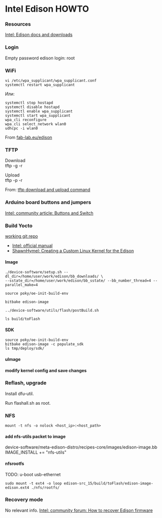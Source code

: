 
Intel Edison HOWTO
==================


### Resources
[Intel: Edison docs and downloads](http://www.intel.com/support/maker/edison.htm#documents)


### Login
Empty password
	edison login: root


### WiFi

	vi /etc/wpa_supplicant/wpa_supplicant.conf  
	systemctl restart wpa_supplicant

Или:

	systemctl stop hostapd  
	systemctl disable hostapd  
	systemctl enable wpa_supplicant  
	systemctl start wpa_supplicant  
	wpa_cli reconfigure  
	wpa_cli select_network wlan0  
	udhcpc -i wlan0  

From [fab-lab.eu/edison](http://fab-lab.eu/edison/)


### TFTP

Download  
	tftp -g -r <filename> <ip-addr>

Upload  
	tftp -p -r <filename> <ip-addr>

From: [tftp download and upload command](https://rathodpratik.wordpress.com/2012/11/15/usage-of-tftp-server-to-transfer-files/)


### Arduino board buttons and jumpers
[Intel: community article: Buttons and Switch](https://communities.intel.com/docs/DOC-23454)


### Build Yocto

[working git repo](https://github.com/agutikov/edison-src)

* [Intel: official manual](http://www.intel.com/support/edison/sb/CS-035278.htm)
* [ShawnHymel: Creating a Custom Linux Kernel for the Edison](http://shawnhymel.com/585/creating-a-custom-linux-kernel-for-the-edison/)

#### Image
	./device-software/setup.sh --dl_dir=/home/user/work/edison/bb_downloads/ \
	--sstate_dir=/home/user/work/edison/bb_sstate/ --bb_number_thread=4 --parallel_make=4

	source poky/oe-init-build-env

	bitbake edison-image

	../device-software/utils/flash/postBuild.sh

	ls build/toFlash

#### SDK
	source poky/oe-init-build-env  
	bitbake edison-image -c populate_sdk  
	ls tmp/deploy/sdk/  

#### uImage

#### modify kernel config and save changes



### Reflash, upgrade

Install dfu-util.

Run flashall.sh as root.


### NFS

	mount -t nfs -o nolock <host_ip>:<host_path>

#### add nfs-utils packet to image
device-software/meta-edison-distro/recipes-core/images/edison-image.bb  
	IMAGE_INSTALL += "nfs-utils"

#### nfsrootfs

TODO: u-boot usb-ethernet

	sudo mount -t ext4 -o loop edison-src_15/build/toFlash/edison-image-edison.ext4 ./nfs/rootfs/












### Recovery mode
No relevant info.
[Intel: community forum: How to recover Edison firmware](https://communities.intel.com/thread/55187)















